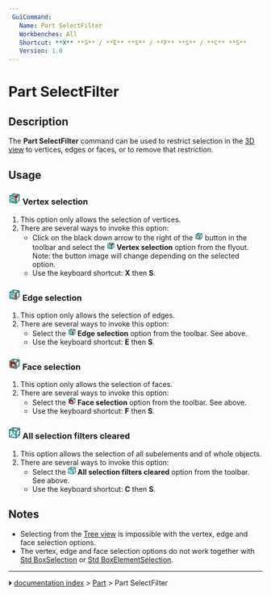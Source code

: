 ```yaml
---
 GuiCommand:
   Name: Part SelectFilter
   Workbenches: All
   Shortcut: **X** **S** / **E** **S** / **F** **S** / **C** **S**
   Version: 1.0
---
```


# Part SelectFilter

## Description

The **Part SelectFilter** command can be used to restrict selection in the [3D view](3D_view.md) to vertices, edges or faces, or to remove that restriction.

## Usage

### <img alt="" src=images/Vertex-selection.svg  style="width:24px;"> Vertex selection 

1.  This option only allows the selection of vertices.
2.  There are several ways to invoke this option:
    -   Click on the black down arrow to the right of the **<img src="images/Part_SelectFilter.svg" width=16px>** button in the toolbar and select the **<img src="images/Vertex-selection.svg" width=16px> Vertex selection** option from the flyout. Note: the button image will change depending on the selected option.
    -   Use the keyboard shortcut: **X** then **S**.

### <img alt="" src=images/Edge-selection.svg  style="width:24px;"> Edge selection 

1.  This option only allows the selection of edges.
2.  There are several ways to invoke this option:
    -   Select the **<img src="images/Edge-selection.svg" width=16px> Edge selection** option from the toolbar. See above.
    -   Use the keyboard shortcut: **E** then **S**.

### <img alt="" src=images/Face-selection.svg  style="width:24px;"> Face selection 

1.  This option only allows the selection of faces.
2.  There are several ways to invoke this option:
    -   Select the **<img src="images/Face-selection.svg" width=16px> Face selection** option from the toolbar. See above.
    -   Use the keyboard shortcut: **F** then **S**.

### <img alt="" src=images/Clear-selection.svg  style="width:24px;"> All selection filters cleared 

1.  This option allows the selection of all subelements and of whole objects.
2.  There are several ways to invoke this option:
    -   Select the **<img src="images/Clear-selection.svg" width=16px> All selection filters cleared** option from the toolbar. See above.
    -   Use the keyboard shortcut: **C** then **S**.

## Notes

-   Selecting from the [Tree view](Tree_view.md) is impossible with the vertex, edge and face selection options.
-   The vertex, edge and face selection options do not work together with [Std BoxSelection](Std_BoxSelection.md) or [Std BoxElementSelection](Std_BoxElementSelection.md).



---
⏵ [documentation index](../README.md) > [Part](Part_Workbench.md) > Part SelectFilter
